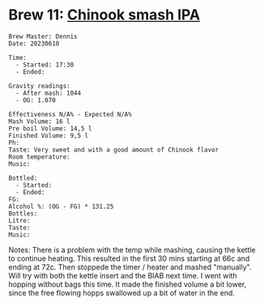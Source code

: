 # Brew 11: [Chinook smash IPA](../brews/chinook_smash_ipa.md)
```
Brew Master: Dennis
Date: 20230610

Time:
  - Started: 17:30
  - Ended:

Gravity readings:
  - After mash: 1044
  - OG: 1.070

Effectiveness N/A% - Expected N/A%
Mash Volume: 16 l
Pre boil Volume: 14,5 l
Finished Volume: 9,5 l
Ph:
Taste: Very sweet and with a good amount of Chinook flavor
Room temperature:
Music:
```

```
Bottled: 
  - Started:
  - Ended: 
FG: 
Alcohol %: (OG - FG) * 131.25
Bottles: 
Litre:
Taste: 
Music:
```

Notes:
  There is a problem with the temp while mashing, causing the kettle to continue heating. This resulted in the first 30 mins starting at 66c and ending at 72c. Then stoppede the timer / heater and mashed "manually". Will try with both the kettle insert and the BIAB next time.
  I went with hopping without bags this time. It made the finished volume a bit lower, since the free flowing hopps swallowed up a bit of water in the end.

